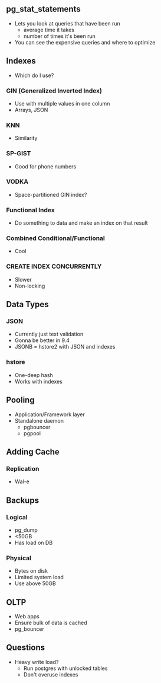 
## pg_stat_statements

- Lets you look at queries that have been run
    - average time it takes
    - number of times it's been run
- You can see the expensive queries and where to optimize

## Indexes

- Which do I use?

### GIN (Generalized Inverted Index)

- Use with multiple values in one column
- Arrays, JSON

### KNN

- Similarity

### SP-GIST

- Good for phone numbers

### VODKA

- Space-partitioned GIN index?

### Functional Index

- Do something to data and make an index on that result

### Combined Conditional/Functional

- Cool

### CREATE INDEX CONCURRENTLY

- Slower
- Non-locking

## Data Types

### JSON

- Currently just text validation
- Gonna be better in 9.4
- JSONB = hstore2 with JSON and indexes

### hstore

- One-deep hash
- Works with indexes

## Pooling

- Application/Framework layer
- Standalone daemon
    - pgbouncer
    - pgpool

## Adding Cache

### Replication

- Wal-e

## Backups

### Logical

- pg_dump
- <50GB
- Has load on DB

### Physical

- Bytes on disk
- Limited system load
- Use above 50GB

## OLTP

- Web apps
- Ensure bulk of data is cached
- pg_bouncer

## Questions

- Heavy write load?
    - Run postgres with unlocked tables
    - Don't overuse indexes